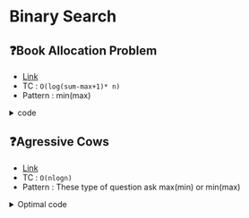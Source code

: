 # Binary Search
<!--
## ❓Agressive Cows
- [Link](https://www.spoj.com/problems/AGGRCOW/) <br>
- TC : `O(nlogn)`
- Pattern : How to recognize it .
<details>
<summary>code</summary>
  
```cpp []

```
</details>
-->

## ❓Book Allocation Problem
- [Link](https://bit.ly/3MZQOct) <br>
- TC : `O(log(sum-max+1)* n)`
- Pattern : min(max)
<details>
<summary>code</summary>
  
```cpp []



#include <bits/stdc++.h>
using namespace std;

int countStudents(vector<int> &arr, int pages) {
    int n = arr.size(); //size of array.
    int students = 1;
    long long pagesStudent = 0;
    for (int i = 0; i < n; i++) {
        if (pagesStudent + arr[i] <= pages) {
            //add pages to current student
            pagesStudent += arr[i];
        }
        else {
            //add pages to next student
            students++;
            pagesStudent = arr[i];
        }
    }
    return students;
}

int findPages(vector<int>& arr, int n, int m) {
    //book allocation impossible:
    if (m > n) return -1;

    int low = *max_element(arr.begin(), arr.end());
    int high = accumulate(arr.begin(), arr.end(), 0);
    while (low <= high) {
        int mid = (low + high) / 2;
        int students = countStudents(arr, mid);
        if (students > m) {
            low = mid + 1;
        }
        else {
            high = mid - 1;
        }
    }
    return low;
}

int main()
{
    vector<int> arr = {25, 46, 28, 49, 24};
    int n = 5;
    int m = 4;
    int ans = findPages(arr, n, m);
    cout << "The answer is: " << ans << "\n";
    return 0;
}


```
</details>


## ❓Agressive Cows
- [Link](https://www.spoj.com/problems/AGGRCOW/) <br>
- TC : `O(nlogn)`
- Pattern : These type of question ask max(min) or min(max) 
<details>
<summary>Optimal code</summary>
  
```cpp []
  
bool canWePlace(vector<int> &stalls, int dist, int cows) {
    int n = stalls.size(); //size of array
    int cntCows = 1; //no. of cows placed
    int last = stalls[0]; //position of last placed cow.
    for (int i = 1; i < n; i++) {
        if (stalls[i] - last >= dist) {
            cntCows++; //place next cow.
            last = stalls[i]; //update the last location.
        }
        if (cntCows >= cows) return true;
    }
    return false;
}
int aggressiveCows(vector<int> &stalls, int k) {
    int n = stalls.size(); //size of array
    //sort the stalls[]:
    sort(stalls.begin(), stalls.end());

    int low = 1, high = stalls[n - 1] - stalls[0];
    //apply binary search:
    while (low <= high) {
        int mid = (low + high) / 2;
        if (canWePlace(stalls, mid, k) == true) {
            low = mid + 1;
        }
        else high = mid - 1;
    }
    return high;
}

```
</details>

